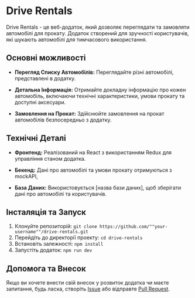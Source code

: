 # Drive Rentals

Drive Rentals - це веб-додаток, який дозволяє переглядати та замовляти
автомобілі для прокату. Додаток створений для зручності користувачів, які
шукають автомобілі для тимчасового використання.

## Основні можливості

- **Перегляд Списку Автомобілів:** Переглядайте різні автомобілі, представлені в
  додатку.

- **Детальна Інформація:** Отримайте докладну інформацію про кожен автомобіль,
  включаючи технічні характеристики, умови прокату та доступні аксесуари.

- **Замовлення на Прокат:** Здійснюйте замовлення на прокат автомобілів
  безпосередньо з додатку.

## Технічні Деталі

- **Фронтенд:** Реалізований на React з використанням Redux для управління
  станом додатка.

- **Бекенд:** Дані про автомобілі та умови прокату отримуються з mockAPI,

- **База Даних:** Використовується [назва бази даних], щоб зберігати дані про
  автомобілі та користувачів.

## Інсталяція та Запуск

1. Клонуйте репозиторій:
   `git clone https://github.com/""your-username""/drive-rentals.git`
2. Перейдіть до директорії проекту: `cd drive-rentals`
3. Встановіть залежності: `npm install`
4. Запустіть додаток: `npm run dev`

## Допомога та Внесок

Якщо ви хочете внести свій внесок у розвиток додатка чи маєте запитання, будь
ласка, створіть [Issue](https://github.com/Sokilskill/drive-rentals/issues) або
відправте [Pull Request](https://github.com/Sokilskill/drive-rentals/pulls).
